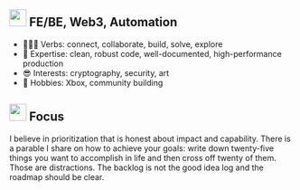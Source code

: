 
<!-- ## <img src="https://media.giphy.com/media/VgCDAzcKvsR6OM0uWg/giphy.gif" width="50"> -->

## <img src="https://media.giphy.com/media/WUlplcMpOCEmTGBtBW/giphy.gif" width="30"> FE/BE, Web3, Automation

* 🧑‍🤝‍🧑 Verbs: connect, collaborate, build, solve, explore
* 🤩 Expertise: clean, robust code, well-documented, high-performance production
* 😎 Interests: cryptography, security, art
* 🥰 Hobbies: Xbox, community building

## <img src="https://media.giphy.com/media/LnQjpWaON8nhr21vNW/giphy.gif" width="30"> Focus

I believe in prioritization that is honest about impact and capability. There is a parable I share on how to achieve your goals: write down twenty-five things you want to accomplish in life and then cross off twenty of them. Those are distractions. The backlog is not the good idea log and the roadmap should be clear.

